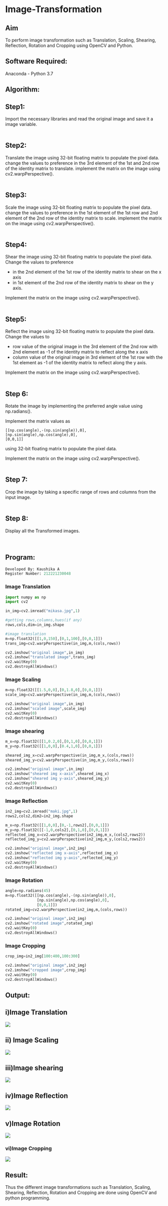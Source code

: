 # Image-Transformation
## Aim
To perform image transformation such as Translation, Scaling, Shearing, Reflection, Rotation and Cropping using OpenCV and Python.

## Software Required:
Anaconda - Python 3.7

## Algorithm:
## Step1:
Import the necessary libraries and read the original image and save it a image variable.
<br>
<br>

## Step2:
Translate the image using 32-bit floating matrix to populate the pixel data. change the values to preference in the 3rd element of the 1st and 2nd row of the identity matrix to translate. implement the matrix on the image using cv2.warpPerspective(). 
<br>
<br>

## Step3:
Scale the image using 32-bit floating matrix to populate the pixel data. change the values to preference in the 1st element of the 1st row and 2nd element of the 2nd row of the identity matrix to scale. implement the matrix on the image using cv2.warpPerspective().
<br>
<br>

## Step4:
Shear the image using 32-bit floating matrix to populate the pixel data. 
Change the values to preference 
- in the 2nd element of the 1st row of the identity matrix to shear on the x axis
- in 1st element of the 2nd row of the identity matrix to shear on the y axis. 

Implement the matrix on the image using cv2.warpPerspective().
<br>
<br>

## Step5:
Reflect the image using 32-bit floating matrix to populate the pixel data. 
Change the values to  
- row value of the original image in the 3rd element of the 2nd row with 2nd element as -1 of the identity matrix to reflect along the x axis
- column value of the original image in 3rd element of the 1st row with the 1st element as -1 of the identity matrix to reflect along the y axis. 

Implement the matrix on the image using cv2.warpPerspective().
<br>
<br>

## Step 6:
Rotate the image by implementing the preferred angle value using np.radians().

Implement the matrix values as
```
[[np.cos(angle),-(np.sin(angle)),0],
[np.sin(angle),np.cos(angle),0],
[0,0,1]]
```
using 32-bit floating matrix to populate the pixel data.

Implement the matrix on the image using cv2.warpPerspective().
<br>
<br>

## Step 7:
Crop the image by taking a specific range of rows and columns from the input image.
<br>
<br> 

## Step 8:
Display all the Transformed images.
<br>
<br>
<br>

## Program:
```python
Developed By: Kaushika A
Register Number: 212221230048
```
### Image Translation
```python
import numpy as np
import cv2

in_img=cv2.imread("mikasa.jpg",1)

#getting rows,columns,hues(if any)
rows,cols,dim=in_img.shape

#image translation
m=np.float32([[1,0,150],[0,1,100],[0,0,1]])
trans_img=cv2.warpPerspective(in_img,m,(cols,rows))

cv2.imshow("original image",in_img)
cv2.imshow("translated image",trans_img)
cv2.waitKey(0)
cv2.destroyAllWindows()
```

### Image Scaling
```python
m=np.float32([[1.5,0,0],[0,1.8,0],[0,0,1]])
scale_img=cv2.warpPerspective(in_img,m,(cols,rows))

cv2.imshow("original image",in_img)
cv2.imshow("scaled image",scale_img)
cv2.waitKey(0)
cv2.destroyAllWindows()
```

### Image shearing
```python
m_x=np.float32([[1,0.2,0],[0,1,0],[0,0,1]])
m_y=np.float32([[1,0,0],[0.4,1,0],[0,0,1]])

sheared_img_x=cv2.warpPerspective(in_img,m_x,(cols,rows))
sheared_img_y=cv2.warpPerspective(in_img,m_y,(cols,rows))

cv2.imshow("original image",in_img)
cv2.imshow("sheared img x-axis",sheared_img_x)
cv2.imshow("sheared img y-axis",sheared_img_y)
cv2.waitKey(0)
cv2.destroyAllWindows()
```

### Image Reflection
```python
in2_img=cv2.imread("maki.jpg",1)
rows2,cols2,dim2=in2_img.shape

m_x=np.float32([[1,0,0],[0,-1,rows2],[0,0,1]])
m_y=np.float32([[-1,0,cols2],[0,1,0],[0,0,1]])
reflected_img_x=cv2.warpPerspective(in2_img,m_x,(cols2,rows2))
reflected_img_y=cv2.warpPerspective(in2_img,m_y,(cols2,rows2))

cv2.imshow("original image",in2_img)
cv2.imshow("reflected img x-axis",reflected_img_x)
cv2.imshow("reflected img y-axis",reflected_img_y)
cv2.waitKey(0)
cv2.destroyAllWindows()
```

### Image Rotation
```python
angle=np.radians(45)
m=np.float32([[np.cos(angle),-(np.sin(angle)),0],
              [np.sin(angle),np.cos(angle),0],
              [0,0,1]])
rotated_img=cv2.warpPerspective(in2_img,m,(cols,rows))

cv2.imshow("original image",in2_img)
cv2.imshow("rotated image",rotated_img)
cv2.waitKey(0)
cv2.destroyAllWindows()
```

### Image Cropping
```python
crop_img=in2_img[100:400,100:300]

cv2.imshow("original image",in2_img)
cv2.imshow("cropped image",crop_img)
cv2.waitKey(0)
cv2.destroyAllWindows()
```
## Output:
## i)Image Translation
![](1.PNG)
<br>

## ii) Image Scaling
![](2.PNG)
<br>

## iii)Image shearing
![](3.PNG)
<br>

## iv)Image Reflection
![](4.PNG)
<br>

## v)Image Rotation
![](5.PNG)
<br>

### vi)Image Cropping
![](6.PNG)
<br>

## Result: 

Thus the different image transformations such as Translation, Scaling, Shearing, Reflection, Rotation and Cropping are done using OpenCV and python programming.
